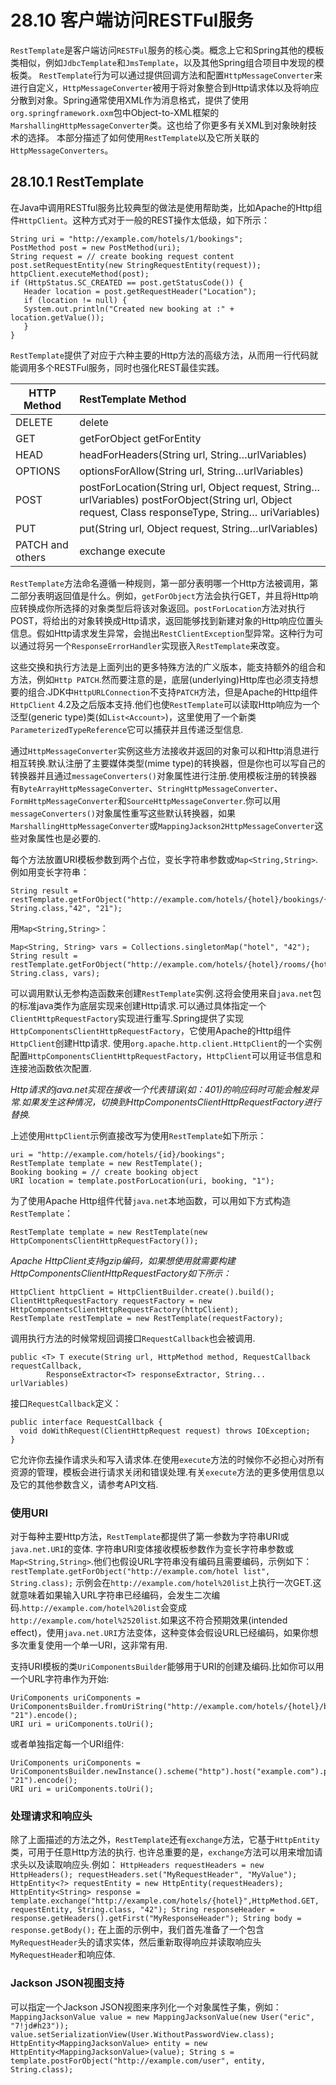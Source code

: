 # 28.10 客户端访问RESTFul服务 #
`RestTemplate`是客户端访问`RESTFul`服务的核心类。概念上它和Spring其他的模板类相似，例如`JdbcTemplate`和`JmsTemplate`，以及其他Spring组合项目中发现的模板类。
`RestTemplate`行为可以通过提供回调方法和配置`HttpMessageConverter`来进行自定义，`HttpMessageConverter`被用于将对象整合到Http请求体以及将响应分散到对象。Spring通常使用XML作为消息格式，提供了使用`org.springframework.oxm`包中Object-to-XML框架的`MarshallingHttpMessageConverter`类。这也给了你更多有关XML到对象映射技术的选择。
本部分描述了如何使用`RestTemplate`以及它所关联的`HttpMessageConverters`。
## 28.10.1 RestTemplate ##
在Java中调用RESTful服务比较典型的做法是使用帮助类，比如Apache的Http组件`HttpClient`。这种方式对于一般的REST操作太低级，如下所示：
```
String uri = "http://example.com/hotels/1/bookings";
PostMethod post = new PostMethod(uri);
String request = // create booking request content
post.setRequestEntity(new StringRequestEntity(request));
httpClient.executeMethod(post);
if (HttpStatus.SC_CREATED == post.getStatusCode()) {
   Header location = post.getRequestHeader("Location");
   if (location != null) {
   System.out.println("Created new booking at :" + location.getValue());
   }
}
```

`RestTemplate`提供了对应于六种主要的Http方法的高级方法，从而用一行代码就能调用多个RESTFul服务，同时也强化REST最佳实践。

| HTTP Method        | RestTemplate Method     |
| ------------- |:-------------|
|DELETE | delete |
|GET | getForObject getForEntity |
|HEAD | headForHeaders(String url, String…​ urlVariables) |
|OPTIONS | optionsForAllow(String url, String…​ urlVariables) |
|POST | postForLocation(String url, Object request, String…​ urlVariables) postForObject(String url, Object request, Class<T> responseType, String…​ uriVariables) |
|PUT | put(String url, Object request, String…​urlVariables) |
|PATCH and others | exchange execute |

`RestTemplate`方法命名遵循一种规则，第一部分表明哪一个Http方法被调用，第二部分表明返回值是什么。例如，`getForObject`方法会执行GET，并且将Http响应转换成你所选择的对象类型后将该对象返回。`postForLocation`方法对执行POST，将给出的对象转换成Http请求，返回能够找到新建对象的Http响应位置头信息。假如Http请求发生异常，会抛出`RestClientException`型异常。这种行为可以通过将另一个`ResponseErrorHandler`实现嵌入`RestTemplate`来改变。 

这些交换和执行方法是上面列出的更多特殊方法的广义版本，能支持额外的组合和方法，例如`Http PATCH`.然而要注意的是，底层(underlying)Http库也必须支持想要的组合.JDK中`HttpURLConnection`不支持`PATCH`方法，但是Apache的Http组件`HttpClient` 4.2及之后版本支持.他们也使`RestTemplate`可以读取Http响应为一个泛型(generic type)类(如`List<Account>`)，这里使用了一个新类`ParameterizedTypeReference`它可以捕获并且传递泛型信息.

通过`HttpMessageConverter`实例这些方法接收并返回的对象可以和Http消息进行相互转换.默认注册了主要媒体类型(mime type)的转换器，但是你也可以写自己的转换器并且通过`messageConverters()`对象属性进行注册.使用模板注册的转换器有`ByteArrayHttpMessageConverter`、`StringHttpMessageConverter`、`FormHttpMessageConverter`和`SourceHttpMessageConverter`.你可以用`messageConverters()`对象属性重写这些默认转换器，如果`MarshallingHttpMessageConverter`或`MappingJackson2HttpMessageConverter`这些对象属性也是必要的.

每个方法放置URI模板参数到两个占位，变长字符串参数或`Map<String,String>`.例如用变长字符串：
```
String result = restTemplate.getForObject("http://example.com/hotels/{hotel}/bookings/{booking}", String.class,"42", "21");
```
用`Map<String,String>`：
```
Map<String, String> vars = Collections.singletonMap("hotel", "42");
String result = restTemplate.getForObject("http://example.com/hotels/{hotel}/rooms/{hotel}", String.class, vars);
```

可以调用默认无参构造函数来创建`RestTemplate`实例.这将会使用来自`java.net`包的标准java类作为底层实现来创建Http请求.可以通过具体指定一个`ClientHttpRequestFactory`实现进行重写.Spring提供了实现`HttpComponentsClientHttpRequestFactory`，它使用Apache的Http组件`HttpClient`创建Http请求.
使用`org.apache.http.client.HttpClient`的一个实例配置`HttpComponentsClientHttpRequestFactory`，`HttpClient`可以用证书信息和连接池函数依次配置.

*Http请求的java.net实现在接收一个代表错误(如：401)的响应码时可能会触发异常.如果发生这种情况，切换到HttpComponentsClientHttpRequestFactory进行替换.*

上述使用`HttpClient`示例直接改写为使用`RestTemplate`如下所示：
```
uri = "http://example.com/hotels/{id}/bookings";
RestTemplate template = new RestTemplate();
Booking booking = // create booking object
URI location = template.postForLocation(uri, booking, "1");
```

为了使用Apache Http组件代替`java.net`本地函数，可以用如下方式构造`RestTemplate`：
```
RestTemplate template = new RestTemplate(new HttpComponentsClientHttpRequestFactory());
```

*Apache HttpClient支持gzip编码，如果想使用就需要构建HttpComponentsClientHttpRequestFactory如下所示：*
```
HttpClient httpClient = HttpClientBuilder.create().build();
ClientHttpRequestFactory requestFactory = new HttpComponentsClientHttpRequestFactory(httpClient);
RestTemplate restTemplate = new RestTemplate(requestFactory);
```

调用执行方法的时候常规回调接口`RequestCallback`也会被调用.
```
public <T> T execute(String url, HttpMethod method, RequestCallback requestCallback,
        ResponseExtractor<T> responseExtractor, String... urlVariables)
```

接口`RequestCallback`定义：
```
public interface RequestCallback {
  void doWithRequest(ClientHttpRequest request) throws IOException;
}
```
它允许你去操作请求头和写入请求体.在使用`execute`方法的时候你不必担心对所有资源的管理，模板会进行请求关闭和错误处理.有关`execute`方法的更多使用信息以及它的其他参数含义，请参考API文档.

### 使用URI ###
对于每种主要Http方法，`RestTemplate`都提供了第一参数为字符串URI或`java.net.URI`的变体.
字符串URI变体接收模板参数作为变长字符串参数或`Map<String,String>`.他们也假设URL字符串没有编码且需要编码，示例如下：
`restTemplate.getForObject("http://example.com/hotel list", String.class);`
示例会在`http://example.com/hotel%20list`上执行一次GET.这就意味着如果输入URL字符串已经编码，会发生二次编码.`http://example.com/hotel%20list`会变成`http://example.com/hotel%2520list`.如果这不符合预期效果(intended effect)，使用`java.net.URI`方法变体，这种变体会假设URL已经编码，如果你想多次重复使用一个单一URI，这非常有用.

支持URI模板的类`UriComponentsBuilder`能够用于URI的创建及编码.比如你可以用一个URL字符串作为开始:
```
UriComponents uriComponents = UriComponentsBuilder.fromUriString("http://example.com/hotels/{hotel}/bookings/{booking}").build().expand("42", "21").encode();
URI uri = uriComponents.toUri();
```
或者单独指定每一个URI组件:
```
UriComponents uriComponents = UriComponentsBuilder.newInstance().scheme("http").host("example.com").path("/hotels/{hotel}/bookings/{booking}").build().expand("42", "21").encode();
URI uri = uriComponents.toUri();
```
### 处理请求和响应头 ###
除了上面描述的方法之外，`RestTemplate`还有`exchange`方法，它基于`HttpEntity`类，可用于任意Http方法的执行.
也许总重要的是，`exchange`方法可以用来增加请求头以及读取响应头.例如：
`
HttpHeaders requestHeaders = new HttpHeaders();
requestHeaders.set("MyRequestHeader", "MyValue");
HttpEntity<?> requestEntity = new HttpEntity(requestHeaders);
HttpEntity<String> response = template.exchange("http://example.com/hotels/{hotel}",HttpMethod.GET, requestEntity, String.class, "42");
String responseHeader = response.getHeaders().getFirst("MyResponseHeader");
String body = response.getBody();
`
在上面的示例中，我们首先准备了一个包含`MyRequestHeader`头的请求实体，然后重新取得响应并读取响应头`MyRequestHeader`和响应体.

### Jackson JSON视图支持 ###
可以指定一个Jackson JSON视图来序列化一个对象属性子集，例如：
`
MappingJacksonValue value = new MappingJacksonValue(new User("eric", "7!jd#h23"));
value.setSerializationView(User.WithoutPasswordView.class);
HttpEntity<MappingJacksonValue> entity = new HttpEntity<MappingJacksonValue>(value);
String s = template.postForObject("http://example.com/user", entity, String.class);
`
